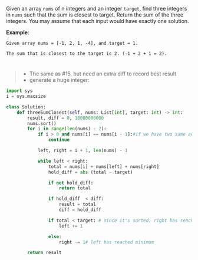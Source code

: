 Given an array ```nums``` of n integers and an integer ```target```, find three integers in ```nums``` such that the sum is closest to target. Return the sum of the three integers. You may assume that each input would have exactly one solution.

**Example**:
```
Given array nums = [-1, 2, 1, -4], and target = 1.

The sum that is closest to the target is 2. (-1 + 2 + 1 = 2).
```
#
>* The same as #15, but need an extra diff to record best result
>* generate a huge integer:
```python
import sys
i = sys.maxsize
```
```python
class Solution:
    def threeSumClosest(self, nums: List[int], target: int) -> int:
        result, diff = 0, 10000000000
        nums.sort()
        for i in range(len(nums) - 2):
            if i > 0 and nums[i] == nums[i - 1]:#if we have two same adjacent numbers, their result would have been computed when we did nums[i-1] so we just skip that i value
                continue

            left, right = i + 1, len(nums) - 1

            while left < right:
                total = nums[i] + nums[left] + nums[right]
                hold_diff = abs (total - target)

                if not hold_diff:
                    return total

                if hold_diff  < diff:
                    result = total
                    diff = hold_diff

                if total < target: # since it's sorted, right has reached maximum
                    left += 1

                else:
                    right -= 1# left has reached minimum

        return result
```